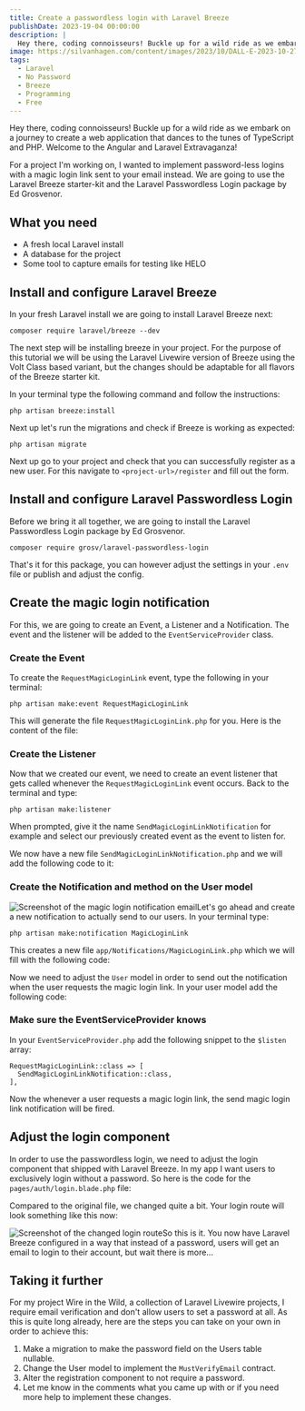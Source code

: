 ```yaml
---
title: Create a passwordless login with Laravel Breeze
publishDate: 2023-19-04 00:00:00
description: |
  Hey there, coding connoisseurs! Buckle up for a wild ride as we embark on a journey to create a web application that dances to the tunes of TypeScript and PHP. Welcome to the Angular and Laravel Extravaganza!
image: https://silvanhagen.com/content/images/2023/10/DALL-E-2023-10-27-16.08.48---Illustration-set-against-a-dark-green-background.-It-prominently-features-a-magician-s-hat-and-a-magic-wand-pointing-towards-a-computer-monitor.-The-m-1.png
tags:
  - Laravel
  - No Password
  - Breeze
  - Programming
  - Free
---
```


Hey there, coding connoisseurs! Buckle up for a wild ride as we embark on a journey to create a web application that dances to the tunes of TypeScript and PHP. Welcome to the Angular and Laravel Extravaganza!

For a project I'm working on, I wanted to implement password-less logins with a magic login link sent to your email instead. We are going to use the Laravel Breeze starter-kit and the Laravel Passwordless Login package by Ed Grosvenor.

## What you need

* A fresh local Laravel install
* A database for the project
* Some tool to capture emails for testing like HELO

## Install and configure Laravel Breeze

In your fresh Laravel install we are going to install Laravel Breeze next:


```
composer require laravel/breeze --dev
```
The next step will be installing breeze in your project. For the purpose of this tutorial we will be using the Laravel Livewire version of Breeze using the Volt Class based variant, but the changes should be adaptable for all flavors of the Breeze starter kit.

In your terminal type the following command and follow the instructions:


```
php artisan breeze:install
```
Next up let's run the migrations and check if Breeze is working as expected:


```
php artisan migrate
```
Next up go to your project and check that you can successfully register as a new user. For this navigate to `<project-url>/register` and fill out the form.

## Install and configure Laravel Passwordless Login

Before we bring it all together, we are going to install the Laravel Passwordless Login package by Ed Grosvenor.


```
composer require grosv/laravel-passwordless-login
```
That's it for this package, you can however adjust the settings in your `.env` file or publish and adjust the config.

## Create the magic login notification

For this, we are going to create an Event, a Listener and a Notification. The event and the listener will be added to the `EventServiceProvider` class.

### Create the Event

To create the `RequestMagicLoginLink` event, type the following in your terminal:


```
php artisan make:event RequestMagicLoginLink
```
This will generate the file `RequestMagicLoginLink.php` for you. Here is the content of the file:


### Create the Listener

Now that we created our event, we need to create an event listener that gets called whenever the `RequestMagicLoginLink` event occurs. Back to the terminal and type:


```
php artisan make:listener
```
When prompted, give it the name `SendMagicLoginLinkNotification` for example and select our previously created event as the event to listen for.

We now have a new file `SendMagicLoginLinkNotification.php` and we will add the following code to it:


### Create the Notification and method on the User model

![Screenshot of the magic login notification email](https://silvanhagen.com/content/images/2023/10/laravel-breeze-magic-login-email.png)Let's go ahead and create a new notification to actually send to our users. In your terminal type:


```
php artisan make:notification MagicLoginLink
```
This creates a new file `app/Notifications/MagicLoginLink.php` which we will fill with the following code:


Now we need to adjust the `User` model in order to send out the notification when the user requests the magic login link. In your user model add the following code:


### Make sure the EventServiceProvider knows

In your `EventServiceProvider.php` add the following snippet to the `$listen` array:


```
RequestMagicLoginLink::class => [
  SendMagicLoginLinkNotification::class,
],
```
Now the whenever a user requests a magic login link, the send magic login link notification will be fired.

## Adjust the login component

In order to use the passwordless login, we need to adjust the login component that shipped with Laravel Breeze. In my app I want users to exclusively login without a password. So here is the code for the `pages/auth/login.blade.php` file:


Compared to the original file, we changed quite a bit. Your login route will look something like this now:

![Screenshot of the changed login route](https://silvanhagen.com/content/images/2023/10/laravel-breeze-livewire-magic-login-link.png)So this is it. You now have Laravel Breeze configured in a way that instead of a password, users will get an email to login to their account, but wait there is more...

## Taking it further

For my project Wire in the Wild, a collection of Laravel Livewire projects, I require email verification and don't allow users to set a password at all. As this is quite long already, here are the steps you can take on your own in order to achieve this:

1. Make a migration to make the password field on the Users table nullable.
2. Change the User model to implement the `MustVerifyEmail` contract.
3. Alter the registration component to not require a password.
4. Let me know in the comments what you came up with or if you need more help to implement these changes.


